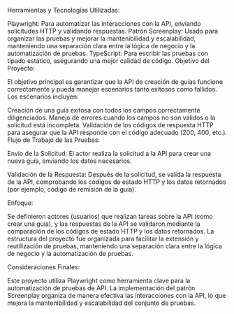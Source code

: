 Herramientas y Tecnologías Utilizadas:

Playwright: Para automatizar las interacciones con la API, enviando solicitudes HTTP y validando respuestas.
Patrón Screenplay: Usado para organizar las pruebas y mejorar la mantenibilidad y escalabilidad, manteniendo una separación clara entre la lógica de negocio y la automatización de pruebas.
TypeScript: Para escribir las pruebas con tipado estático, asegurando una mejor calidad de código.
Objetivo del Proyecto:

El objetivo principal es garantizar que la API de creación de guías funcione correctamente y pueda manejar escenarios tanto exitosos como fallidos. Los escenarios incluyen:

Creación de una guía exitosa con todos los campos correctamente diligenciados.
Manejo de errores cuando los campos no son válidos o la solicitud está incompleta.
Validación de los códigos de respuesta HTTP para asegurar que la API responde con el código adecuado (200, 400, etc.).
Flujo de Trabajo de las Pruebas:

Envío de la Solicitud: El actor realiza la solicitud a la API para crear una nueva guía, enviando los datos necesarios.

Validación de la Respuesta: Después de la solicitud, se valida la respuesta de la API, comprobando los códigos de estado HTTP y los datos retornados (por ejemplo, código de remisión de la guía).

Enfoque:

Se definieron actores (usuarios) que realizan tareas sobre la API (como crear una guía), y las respuestas de la API se validaron mediante la comparación de los códigos de estado HTTP y los datos retornados. La estructura del proyecto fue organizada para facilitar la extensión y reutilización de pruebas, manteniendo una separación clara entre la lógica de negocio y la automatización de pruebas.

Consideraciones Finales:

Este proyecto utiliza Playwright como herramienta clave para la automatización de pruebas de API. La implementación del patrón Screenplay organiza de manera efectiva las interacciones con la API, lo que mejora la mantenibilidad y escalabilidad del conjunto de pruebas.